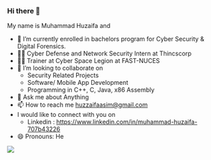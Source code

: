 ### Hi there 👋
My name is Muhammad Huzaifa and

* 🔭 I’m currently enrolled in bachelors program for Cyber Security & Digital Forensics.
* 👨‍⚖️ Cyber Defense and Network Security Intern at Thincscorp 
* 🧑‍💻 Trainer at Cyber Space Legion at FAST-NUCES
* 👯 I’m looking to collaborate on
     - Security Related Projects
     - Software/ Mobile App Development
     - Programming in C++, C, Java, x86 Assembly
* 💬 Ask me about Anything
* 📫 How to reach me
                    huzzaifaasim@gmail.com
* I would like to connect with you on
  - Linkedin : https://www.linkedin.com/in/muhammad-huzaifa-707b43226
* 😄 Pronouns: He
<img src="https://github.com/SABERGLOW/SABERGLOW/blob/master/Misc/image%20backups/homeycombs/C.svg"/>
